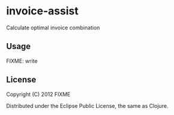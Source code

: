 # invoice-assist

Calculate optimal invoice combination

## Usage

FIXME: write

## License

Copyright (C) 2012 FIXME

Distributed under the Eclipse Public License, the same as Clojure.
